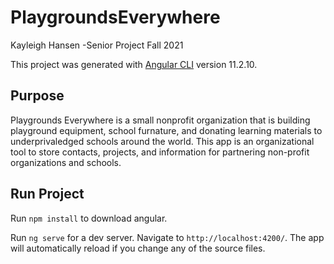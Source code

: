 # PlaygroundsEverywhere

Kayleigh Hansen -Senior Project Fall 2021

This project was generated with [Angular CLI](https://github.com/angular/angular-cli) version 11.2.10.

## Purpose

Playgrounds Everywhere is a small nonprofit organization that is building playground equipment, school furnature, and donating learning materials to underprivaledged schools around the world. This app is an organizational tool to store contacts, projects, and information for partnering non-profit organizations and schools. 

## Run Project

Run `npm install` to download angular.

Run `ng serve` for a dev server. Navigate to `http://localhost:4200/`. The app will automatically reload if you change any of the source files.

